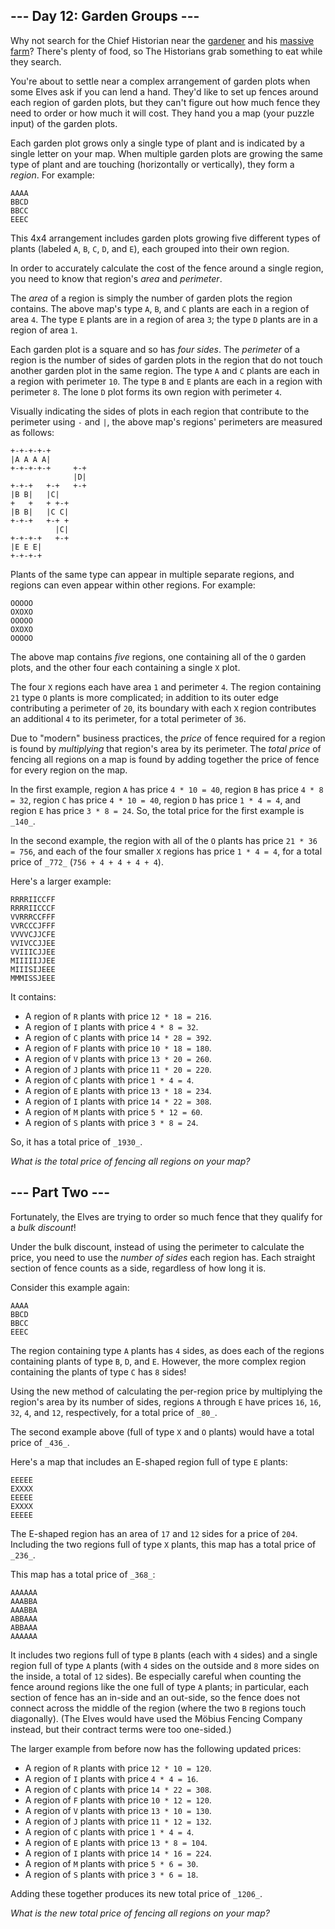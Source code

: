 
## --- Day 12: Garden Groups ---

Why not search for the Chief Historian near
the  [gardener](https://adventofcode.com/2023/day/5)  and
his  [massive farm](https://adventofcode.com/2023/day/21)? There's plenty of
food, so The Historians grab something to eat while they search.

You're about to settle near a complex arrangement of garden plots when some
Elves ask if you can lend a hand. They'd like to set up fences around each
region of garden plots, but they can't figure out how much fence they need to
order or how much it will cost. They hand you a map (your puzzle input) of the
garden plots.

Each garden plot grows only a single type of plant and is indicated by a single
letter on your map. When multiple garden plots are growing the same type of
plant and are touching (horizontally or vertically), they form a  _region_. For
example:

```
AAAA
BBCD
BBCC
EEEC
```

This 4x4 arrangement includes garden plots growing five different types of
plants (labeled  `A`,  `B`,  `C`,  `D`, and  `E`), each grouped into their own
region.

In order to accurately calculate the cost of the fence around a single region,
you need to know that region's  _area_  and  _perimeter_.

The  _area_  of a region is simply the number of garden plots the region
contains. The above map's type  `A`,  `B`, and  `C`  plants are each in a region
of area  `4`. The type  `E`  plants are in a region of area  `3`; the type  `D`
plants are in a region of area  `1`.

Each garden plot is a square and so has  _four sides_. The  _perimeter_  of a
region is the number of sides of garden plots in the region that do not touch
another garden plot in the same region. The type  `A`  and  `C`  plants are each
in a region with perimeter  `10`. The type  `B`  and  `E`  plants are each in a
region with perimeter  `8`. The lone  `D`  plot forms its own region with
perimeter  `4`.

Visually indicating the sides of plots in each region that contribute to the
perimeter using  `-`  and  `|`, the above map's regions' perimeters are measured
as follows:

```
+-+-+-+-+
|A A A A|
+-+-+-+-+     +-+
              |D|
+-+-+   +-+   +-+
|B B|   |C|
+   +   + +-+
|B B|   |C C|
+-+-+   +-+ +
          |C|
+-+-+-+   +-+
|E E E|
+-+-+-+
```

Plants of the same type can appear in multiple separate regions, and regions can
even appear within other regions. For example:

```
OOOOO
OXOXO
OOOOO
OXOXO
OOOOO
```

The above map contains  _five_  regions, one containing all of the  `O`  garden
plots, and the other four each containing a single  `X`  plot.

The four  `X`  regions each have area  `1`  and perimeter  `4`. The region
containing  `21`  type  `O`  plants is more complicated; in addition to its
outer edge contributing a perimeter of  `20`, its boundary with each  `X`
region contributes an additional  `4`  to its perimeter, for a total perimeter
of  `36`.

Due to "modern" business practices, the  _price_  of fence required for a region
is found by  _multiplying_  that region's area by its perimeter. The  _total
price_  of fencing all regions on a map is found by adding together the price of
fence for every region on the map.

In the first example, region  `A`  has price  `4 * 10 = 40`, region  `B`  has
price  `4 * 8 = 32`, region  `C`  has price  `4 * 10 = 40`, region  `D`  has
price  `1 * 4 = 4`, and region  `E`  has price  `3 * 8 = 24`. So, the total
price for the first example is  `_140_`.

In the second example, the region with all of the  `O`  plants has price
`21 * 36 = 756`, and each of the four smaller  `X`  regions has price
`1 * 4 = 4`, for a total price of  `_772_`  (`756 + 4 + 4 + 4 + 4`).

Here's a larger example:

```
RRRRIICCFF
RRRRIICCCF
VVRRRCCFFF
VVRCCCJFFF
VVVVCJJCFE
VVIVCCJJEE
VVIIICJJEE
MIIIIIJJEE
MIIISIJEEE
MMMISSJEEE
```

It contains:

- A region of  `R`  plants with price  `12 * 18 = 216`.
- A region of  `I`  plants with price  `4 * 8 = 32`.
- A region of  `C`  plants with price  `14 * 28 = 392`.
- A region of  `F`  plants with price  `10 * 18 = 180`.
- A region of  `V`  plants with price  `13 * 20 = 260`.
- A region of  `J`  plants with price  `11 * 20 = 220`.
- A region of  `C`  plants with price  `1 * 4 = 4`.
- A region of  `E`  plants with price  `13 * 18 = 234`.
- A region of  `I`  plants with price  `14 * 22 = 308`.
- A region of  `M`  plants with price  `5 * 12 = 60`.
- A region of  `S`  plants with price  `3 * 8 = 24`.

So, it has a total price of  `_1930_`.

_What is the total price of fencing all regions on your map?_

## --- Part Two ---

Fortunately, the Elves are trying to order so much fence that they qualify for a
_bulk discount_!

Under the bulk discount, instead of using the perimeter to calculate the price,
you need to use the  _number of sides_  each region has. Each straight section
of fence counts as a side, regardless of how long it is.

Consider this example again:

```
AAAA
BBCD
BBCC
EEEC
```

The region containing type  `A`  plants has  `4`  sides, as does each of the
regions containing plants of type  `B`,  `D`, and  `E`. However, the more
complex region containing the plants of type  `C`  has  `8`  sides!

Using the new method of calculating the per-region price by multiplying the
region's area by its number of sides, regions  `A`  through  `E`  have prices
`16`,  `16`,  `32`,  `4`, and  `12`, respectively, for a total price of  `_80_`.

The second example above (full of type  `X`  and  `O`  plants) would have a
total price of  `_436_`.

Here's a map that includes an E-shaped region full of type  `E`  plants:

```
EEEEE
EXXXX
EEEEE
EXXXX
EEEEE
```

The E-shaped region has an area of  `17`  and  `12`  sides for a price of
`204`. Including the two regions full of type  `X`  plants, this map has a total
price of  `_236_`.

This map has a total price of  `_368_`:

```
AAAAAA
AAABBA
AAABBA
ABBAAA
ABBAAA
AAAAAA
```

It includes two regions full of type  `B`  plants (each with  `4`  sides) and a
single region full of type  `A`  plants (with  `4`  sides on the outside and
`8`  more sides on the inside, a total of  `12`  sides). Be especially careful
when counting the fence around regions like the one full of type  `A`  plants;
in particular, each section of fence has an in-side and an out-side, so the
fence does not connect across the middle of the region (where the two  `B`
regions touch diagonally). (The Elves would have used the Möbius Fencing Company
instead, but their contract terms were too one-sided.)

The larger example from before now has the following updated prices:

- A region of  `R`  plants with price  `12 * 10 = 120`.
- A region of  `I`  plants with price  `4 * 4 = 16`.
- A region of  `C`  plants with price  `14 * 22 = 308`.
- A region of  `F`  plants with price  `10 * 12 = 120`.
- A region of  `V`  plants with price  `13 * 10 = 130`.
- A region of  `J`  plants with price  `11 * 12 = 132`.
- A region of  `C`  plants with price  `1 * 4 = 4`.
- A region of  `E`  plants with price  `13 * 8 = 104`.
- A region of  `I`  plants with price  `14 * 16 = 224`.
- A region of  `M`  plants with price  `5 * 6 = 30`.
- A region of  `S`  plants with price  `3 * 6 = 18`.

Adding these together produces its new total price of  `_1206_`.

_What is the new total price of fencing all regions on your map?_
